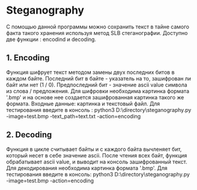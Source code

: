 # Steganography
С помощью данной программы можно сохранить текст в тайне самого факта такого хранения используя метод SLB стеганографии. 
Доступно две функции : encodind и decoding.

## 1. Encoding
Функция шифрует текст методом замены двух последних битов в каждом байте. Последний бит в байте - указатель на то, зашифрован ли байт или нет (1 / 0). Предпоследний бит - значение ascii value символа из слова / предложения.
Для шифровки необходима картинка формата '.bmp' и на основе нее создается зашифрованная картинка такого же формата.
Входные данные: картинка и текстовый файл.
Для тестирования введите в консоль :
python3 D:\\directory\\steganography.py -image=test.bmp -text_path=text.txt -action=encoding

## 2. Decoding
Функция в цикле считывает байты и с каждого байта вычленяет бит, который несет в себе значение ascii. После чтения всех байт, функция обрабатывает ascii value, и выводит на консоль зашифрованный текст. Для декодирования необходима картинка  формата '.bmp'.
Для тестирования введите в консоль:
python3 D:\\directory\\steganography.py 
-image=test.bmp -action=encoding
